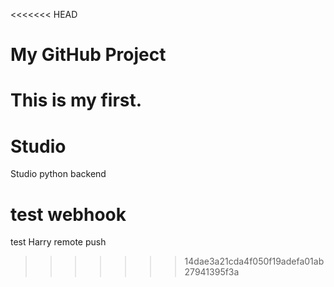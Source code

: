 <<<<<<< HEAD
# My GitHub Project
This is my first.
=======
# Studio
Studio python backend
# test webhook
test Harry remote push
>>>>>>> 14dae3a21cda4f050f19adefa01ab27941395f3a
